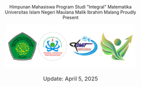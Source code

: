 <div class="komet-cover">
    <p>Himpunan Mahasiswa Program Studi "Integral" Matematika
Universitas Islam Negeri Maulana Malik Ibrahim Malang
Proudly Present</p>
    <div>
        <img src="/img/logo.png">
    </div>
    <p class="cover-update-date">Update: April 5, 2025</p>
</div>

<style>
.komet-cover {
    text-align: center;
    margin: 40px 0;
    padding: 0 20px;
}

.komet-cover img {
    max-width: 100%;
    width: min(500px, 90%);
    height: auto;
    border-radius: 10px;
}

.cover-update-date {
    font-size: calc(0.9rem + 0.3vw);
    color: var(--text-color);
    margin-top: 20px;
    opacity: 0.8;
    font-weight: 500;
}
</style>
